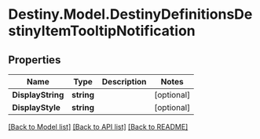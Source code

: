 # Destiny.Model.DestinyDefinitionsDestinyItemTooltipNotification

## Properties

Name | Type | Description | Notes
------------ | ------------- | ------------- | -------------
**DisplayString** | **string** |  | [optional] 
**DisplayStyle** | **string** |  | [optional] 

[[Back to Model list]](../README.md#documentation-for-models) [[Back to API list]](../README.md#documentation-for-api-endpoints) [[Back to README]](../README.md)

